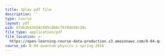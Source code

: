 ```yaml
---
title: 3play pdf file
description: ''
type: course
layout: pdf
uid: 87eb1b43458c045cdb0cf678de50c28c
file_type: application/pdf
file_location: >-
  https://open-learning-course-data-production.s3.amazonaws.com/8-04-quantum-physics-i-spring-2016/87eb1b43458c045cdb0cf678de50c28c_-8mPXAsX3DY.pdf
course_id: 8-04-quantum-physics-i-spring-2016
---
```

